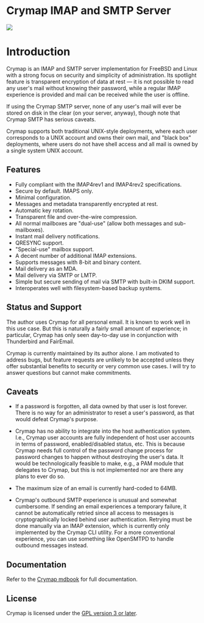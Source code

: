 # Crymap IMAP and SMTP Server

[![](http://meritbadge.herokuapp.com/crymap)](https://crates.io/crates/crymap)

# Introduction

Crymap is an IMAP and SMTP server implementation for FreeBSD and Linux with a
strong focus on security and simplicity of administration. Its spotlight
feature is transparent encryption of data at rest — it is not possible to read
any user's mail without knowing their password, while a regular IMAP experience
is provided and mail can be received while the user is offline.

If using the Crymap SMTP server, none of any user's mail will ever be stored on
disk in the clear (on your server, anyway), though note that Crymap SMTP has
serious caveats.

Crymap supports both traditional UNIX-style deployments, where each user
corresponds to a UNIX account and owns their own mail, and "black box"
deployments, where users do not have shell access and all mail is owned by a
single system UNIX account.

## Features

- Fully compliant with the IMAP4rev1 and IMAP4rev2 specifications.
- Secure by default. IMAPS only.
- Minimal configuration.
- Messages and metadata transparently encrypted at rest.
- Automatic key rotation.
- Transparent file and over-the-wire compression.
- All normal mailboxes are "dual-use" (allow both messages and sub-mailboxes).
- Instant mail delivery notifications.
- QRESYNC support.
- "Special-use" mailbox support.
- A decent number of additional IMAP extensions.
- Supports messages with 8-bit and binary content.
- Mail delivery as an MDA.
- Mail delivery via SMTP or LMTP.
- Simple but secure sending of mail via SMTP with built-in DKIM support.
- Interoperates well with filesystem-based backup systems.

## Status and Support

The author uses Crymap for all personal email. It is known to work well in this
use case. But this is naturally a fairly small amount of experience; in
particular, Crymap has only seen day-to-day use in conjunction with Thunderbird
and FairEmail.

Crymap is currently maintained by its author alone. I am motivated to address
bugs, but feature requests are unlikely to be accepted unless they offer
substantial benefits to security or very common use cases. I will try to answer
questions but cannot make commitments.

## Caveats

- If a password is forgotten, all data owned by that user is lost forever.
  There is no way for an administrator to reset a user's password, as that
  would defeat Crymap's purpose.

- Crymap has no ability to integrate into the host authentication system. I.e.,
  Crymap user accounts are fully independent of host user accounts in terms of
  password, enabled/disabled status, etc. This is because Crymap needs full
  control of the password change process for password changes to happen without
  destroying the user's data. It would be technologically feasible to make,
  e.g., a PAM module that delegates to Crymap, but this is not implemented nor
  are there any plans to ever do so.

- The maximum size of an email is currently hard-coded to 64MB.

- Crymap's outbound SMTP experience is unusual and somewhat cumbersome. If
  sending an email experiences a temporary failure, it cannot be automatically
  retried since all access to messages is cryptographically locked behind user
  authentication. Retrying must be done manually via an IMAP extension, which
  is currently only implemented by the Crymap CLI utility. For a more
  conventional experience, you can use something like OpenSMTPD to handle
  outbound messages instead.
## Documentation

Refer to the [Crymap mdbook](https://altsysrq.github.io/crymap/index.html) for
full documentation.

## License

Crymap is licensed under the [GPL version 3 or later](COPYING).
